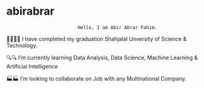 # abirabrar
                              Hello, I am Abir Abrar Fahim.
                           
👨‍🎓👨‍🎓 I have completed my graduation Shahjalal Unversity of Science & Technology.

🔍🔍 I’m currently learning Data Analysis, Data Science, Machine Learning & Artificial Intelligence

 🏭🏭 I’m looking to collaborate on Job with any Multinational Company.

